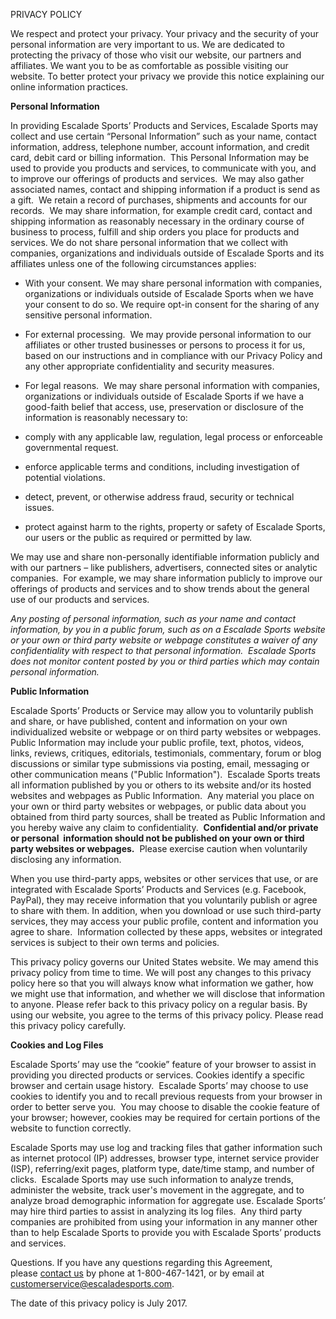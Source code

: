 PRIVACY POLICY

We respect and protect your privacy. Your privacy and the security of your personal information are very important to us. We are dedicated to protecting the privacy of those who visit our website, our partners and affiliates. We want you to be as comfortable as possible visiting our website. To better protect your privacy we provide this notice explaining our online information practices.

**Personal Information**

In providing Escalade Sports’ Products and Services, Escalade Sports may collect and use certain “Personal Information” such as your name, contact information, address, telephone number, account information, and credit card, debit card or billing information.  This Personal Information may be used to provide you products and services, to communicate with you, and to improve our offerings of products and services.  We may also gather associated names, contact and shipping information if a product is send as a gift.  We retain a record of purchases, shipments and accounts for our records.  We may share information, for example credit card, contact and shipping information as reasonably necessary in the ordinary course of business to process, fulfill and ship orders you place for products and services. We do not share personal information that we collect with companies, organizations and individuals outside of Escalade Sports and its affiliates unless one of the following circumstances applies: 

- With your consent. We may share personal information with companies, organizations or individuals outside of Escalade Sports when we have your consent to do so. We require opt-in consent for the sharing of any sensitive personal information. 

- For external processing.  We may provide personal information to our affiliates or other trusted businesses or persons to process it for us, based on our instructions and in compliance with our Privacy Policy and any other appropriate confidentiality and security measures. 

- For legal reasons.  We may share personal information with companies, organizations or individuals outside of Escalade Sports if we have a good-faith belief that access, use, preservation or disclosure of the information is reasonably necessary to: 
- comply with any applicable law, regulation, legal process or enforceable governmental request. 
- enforce applicable terms and conditions, including investigation of potential violations. 
- detect, prevent, or otherwise address fraud, security or technical issues. 
- protect against harm to the rights, property or safety of Escalade Sports, our users or the public as required or permitted by law.

We may use and share non-personally identifiable information publicly and with our partners – like publishers, advertisers, connected sites or analytic companies.  For example, we may share information publicly to improve our offerings of products and services and to show trends about the general use of our products and services.

_Any posting of personal information, such as your name and contact information, by you in a public forum, such as on a Escalade Sports website or your own or third party website or webpage constitutes a waiver of any confidentiality with respect to that personal information.  Escalade Sports does not monitor content posted by you or third parties which may contain personal information._

**Public Information**

Escalade Sports’ Products or Service may allow you to voluntarily publish and share, or have published, content and information on your own individualized website or webpage or on third party websites or webpages.  Public Information may include your public profile, text, photos, videos, links, reviews, critiques, editorials, testimonials, commentary, forum or blog discussions or similar type submissions via posting, email, messaging or other communication means ("Public Information").  Escalade Sports treats all information published by you or others to its website and/or its hosted websites and webpages as Public Information.  Any material you place on your own or third party websites or webpages, or public data about you obtained from third party sources, shall be treated as Public Information and you hereby waive any claim to confidentiality.  **Confidential and/or private or personal  information should not be published on your own or third party websites or webpages.**  Please exercise caution when voluntarily disclosing any information.

When you use third-party apps, websites or other services that use, or are integrated with Escalade Sports’ Products and Services (e.g. Facebook, PayPal), they may receive information that you voluntarily publish or agree to share with them. In addition, when you download or use such third-party services, they may access your public profile, content and information you agree to share.  Information collected by these apps, websites or integrated services is subject to their own terms and policies.

This privacy policy governs our United States website. We may amend this privacy policy from time to time. We will post any changes to this privacy policy here so that you will always know what information we gather, how we might use that information, and whether we will disclose that information to anyone. Please refer back to this privacy policy on a regular basis. By using our website, you agree to the terms of this privacy policy. Please read this privacy policy carefully.

**Cookies and Log Files**

Escalade Sports’ may use the “cookie” feature of your browser to assist in providing you directed products or services. Cookies identify a specific browser and certain usage history.  Escalade Sports’ may choose to use cookies to identify you and to recall previous requests from your browser in order to better serve you.  You may choose to disable the cookie feature of your browser; however, cookies may be required for certain portions of the website to function correctly.

Escalade Sports may use log and tracking files that gather information such as internet protocol (IP) addresses, browser type, internet service provider (ISP), referring/exit pages, platform type, date/time stamp, and number of clicks.  Escalade Sports may use such information to analyze trends, administer the website, track user's movement in the aggregate, and to analyze broad demographic information for aggregate use. Escalade Sports’ may hire third parties to assist in analyzing its log files.  Any third party companies are prohibited from using your information in any manner other than to help Escalade Sports to provide you with Escalade Sports’ products and services.

Questions. If you have any questions regarding this Agreement, please [contact us](http://www.lifelinefitness.com/customer-care/) by phone at 1-800-467-1421, or by email at [customerservice@escaladesports.com](mailto:customerservice@escaladesports.com).

The date of this privacy policy is July 2017.
